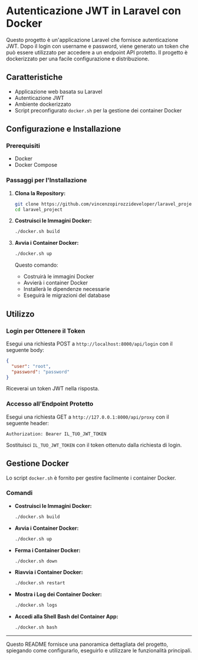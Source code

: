 # Autenticazione JWT in Laravel con Docker

Questo progetto è un'applicazione Laravel che fornisce autenticazione JWT. Dopo il login con username e password, viene generato un token che può essere utilizzato per accedere a un endpoint API protetto. Il progetto è dockerizzato per una facile configurazione e distribuzione.

## Caratteristiche

- Applicazione web basata su Laravel
- Autenticazione JWT
- Ambiente dockerizzato
- Script preconfigurato `docker.sh` per la gestione dei container Docker

## Configurazione e Installazione

### Prerequisiti

- Docker
- Docker Compose

### Passaggi per l'Installazione

1. **Clona la Repository:**

   ```bash
   git clone https://github.com/vincenzopirozzideveloper/laravel_project.git
   cd laravel_project
   ```

2. **Costruisci le Immagini Docker:**

   ```bash
   ./docker.sh build
   ```

3. **Avvia i Container Docker:**

   ```bash
   ./docker.sh up
   ```

   Questo comando:
   - Costruirà le immagini Docker
   - Avvierà i container Docker
   - Installerà le dipendenze necessarie
   - Eseguirà le migrazioni del database

## Utilizzo

### Login per Ottenere il Token

Esegui una richiesta POST a `http://localhost:8000/api/login` con il seguente body:

```json
{
  "user": "root",
  "password": "password"
}
```

Riceverai un token JWT nella risposta.

### Accesso all'Endpoint Protetto

Esegui una richiesta GET a `http://127.0.0.1:8000/api/proxy` con il seguente header:

```
Authorization: Bearer IL_TUO_JWT_TOKEN
```

Sostituisci `IL_TUO_JWT_TOKEN` con il token ottenuto dalla richiesta di login.

## Gestione Docker

Lo script `docker.sh` è fornito per gestire facilmente i container Docker.

### Comandi

- **Costruisci le Immagini Docker:**

  ```bash
  ./docker.sh build
  ```

- **Avvia i Container Docker:**

  ```bash
  ./docker.sh up
  ```

- **Ferma i Container Docker:**

  ```bash
  ./docker.sh down
  ```

- **Riavvia i Container Docker:**

  ```bash
  ./docker.sh restart
  ```

- **Mostra i Log dei Container Docker:**

  ```bash
  ./docker.sh logs
  ```

- **Accedi alla Shell Bash del Container App:**

  ```bash
  ./docker.sh bash
  ```

---

Questo README fornisce una panoramica dettagliata del progetto, spiegando come configurarlo, eseguirlo e utilizzare le funzionalità principali.
